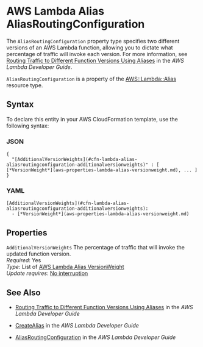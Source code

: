 # AWS Lambda Alias AliasRoutingConfiguration<a name="aws-properties-lambda-alias-aliasroutingconfiguration"></a>

<a name="aws-properties-lambda-alias-aliasroutingconfiguration-description"></a>The `AliasRoutingConfiguration` property type specifies two different versions of an AWS Lambda function, allowing you to dictate what percentage of traffic will invoke each version\. For more information, see [Routing Traffic to Different Function Versions Using Aliases](http://docs.aws.amazon.com/lambda/latest/dg/lambda-traffic-shifting-using-aliases.html) in the *AWS Lambda Developer Guide*\.

<a name="aws-properties-lambda-alias-aliasroutingconfiguration-inheritance"></a> `AliasRoutingConfiguration` is a property of the [AWS::Lambda::Alias](aws-resource-lambda-alias.md) resource type\.

## Syntax<a name="aws-properties-lambda-alias-aliasroutingconfiguration-syntax"></a>

To declare this entity in your AWS CloudFormation template, use the following syntax:

### JSON<a name="aws-properties-lambda-alias-aliasroutingconfiguration-syntax.json"></a>

```
{
  "[AdditionalVersionWeights](#cfn-lambda-alias-aliasroutingconfiguration-additionalversionweights)" : [ [*VersionWeight*](aws-properties-lambda-alias-versionweight.md), ... ]
}
```

### YAML<a name="aws-properties-lambda-alias-aliasroutingconfiguration-syntax.yaml"></a>

```
[AdditionalVersionWeights](#cfn-lambda-alias-aliasroutingconfiguration-additionalversionweights): 
  - [*VersionWeight*](aws-properties-lambda-alias-versionweight.md)
```

## Properties<a name="aws-properties-lambda-alias-aliasroutingconfiguration-properties"></a>

`AdditionalVersionWeights`  <a name="cfn-lambda-alias-aliasroutingconfiguration-additionalversionweights"></a>
The percentage of traffic that will invoke the updated function version\.  
 *Required*: Yes  
 *Type*: List of [AWS Lambda Alias VersionWeight](aws-properties-lambda-alias-versionweight.md)  
 *Update requires*: [No interruption](using-cfn-updating-stacks-update-behaviors.md#update-no-interrupt) 

## See Also<a name="aws-properties-lambda-alias-aliasroutingconfiguration-seealso"></a>

+ [Routing Traffic to Different Function Versions Using Aliases](http://docs.aws.amazon.com/lambda/latest/dg/lambda-traffic-shifting-using-aliases.html) in the *AWS Lambda Developer Guide*

+ [CreateAlias](http://docs.aws.amazon.com/lambda/latest/dg/API_CreateAlias.html) in the *AWS Lambda Developer Guide*

+ [AliasRoutingConfiguration](http://docs.aws.amazon.com/lambda/latest/dg/API_AliasRoutingConfiguration.html) in the *AWS Lambda Developer Guide*